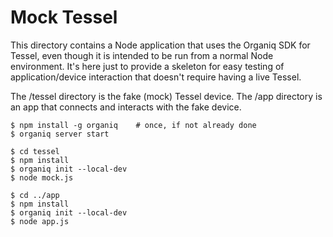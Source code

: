 # Mock Tessel

This directory contains a Node application that uses the Organiq SDK for Tessel,
even though it is intended to be run from a normal Node environment. It's here
just to provide a skeleton for easy testing of application/device interaction
that doesn't require having a live Tessel.

The /tessel directory is the fake (mock) Tessel device. The /app directory is
an app that connects and interacts with the fake device.

    $ npm install -g organiq    # once, if not already done
    $ organiq server start

    $ cd tessel
    $ npm install
    $ organiq init --local-dev
    $ node mock.js

    $ cd ../app
    $ npm install
    $ organiq init --local-dev
    $ node app.js
    
